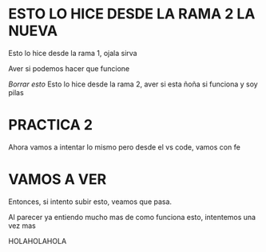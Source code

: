 # ESTO LO HICE DESDE LA RAMA 2 LA NUEVA

Esto lo hice desde la rama 1, ojala sirva

Aver si podemos hacer que funcione

*Borrar esto*
Esto lo hice desde la rama 2, aver si esta ñoña si funciona y soy pilas

# PRACTICA 2

Ahora vamos a intentar lo mismo pero desde el vs code, vamos con fe

# VAMOS A VER

Entonces, si intento subir esto, veamos que pasa.

Al parecer ya entiendo mucho mas de como funciona esto, intentemos una vez mas

HOLAHOLAHOLA